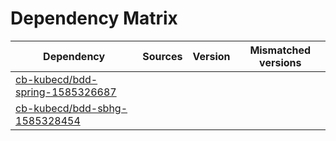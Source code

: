 # Dependency Matrix

Dependency | Sources | Version | Mismatched versions
---------- | ------- | ------- | -------------------
[cb-kubecd/bdd-spring-1585326687](https://github.com/cb-kubecd/bdd-spring-1585326687.git) |  | []() | 
[cb-kubecd/bdd-sbhg-1585328454](https://github.com/cb-kubecd/bdd-sbhg-1585328454.git) |  | []() | 
